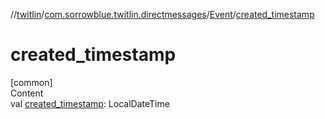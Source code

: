 //[twitlin](../../index.md)/[com.sorrowblue.twitlin.directmessages](../index.md)/[Event](index.md)/[created_timestamp](created_timestamp.md)



# created_timestamp  
[common]  
Content  
val [created_timestamp](created_timestamp.md): LocalDateTime  



